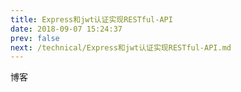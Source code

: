 ```yaml
---
title: Express和jwt认证实现RESTful-API
date: 2018-09-07 15:24:37
prev: false
next: /technical/Express和jwt认证实现RESTful-API.md
---
```

博客
